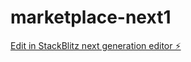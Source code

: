 # marketplace-next1

[Edit in StackBlitz next generation editor ⚡️](https://stackblitz.com/~/github.com/pepe004/marketplace-next1)